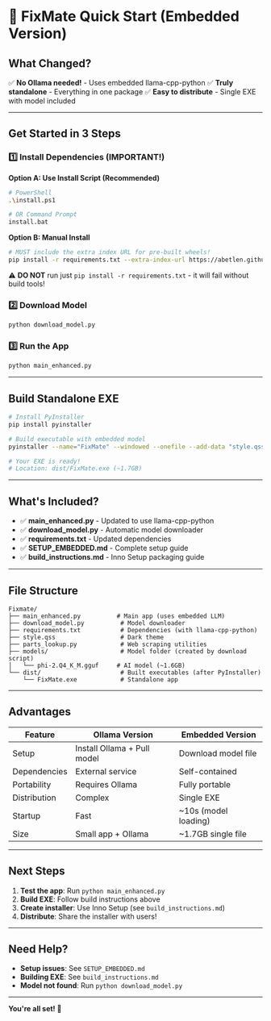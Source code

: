 # 🚀 FixMate Quick Start (Embedded Version)

## What Changed?

✅ **No Ollama needed!** - Uses embedded llama-cpp-python
✅ **Truly standalone** - Everything in one package
✅ **Easy to distribute** - Single EXE with model included

---

## Get Started in 3 Steps

### 1️⃣ Install Dependencies (IMPORTANT!)

**Option A: Use Install Script (Recommended)**

```bash
# PowerShell
.\install.ps1

# OR Command Prompt
install.bat
```

**Option B: Manual Install**

```bash
# MUST include the extra index URL for pre-built wheels!
pip install -r requirements.txt --extra-index-url https://abetlen.github.io/llama-cpp-python/whl/cpu
```

⚠️ **DO NOT** run just `pip install -r requirements.txt` - it will fail without build tools!

### 2️⃣ Download Model

```bash
python download_model.py
```

### 3️⃣ Run the App

```bash
python main_enhanced.py
```

---

## Build Standalone EXE

```bash
# Install PyInstaller
pip install pyinstaller

# Build executable with embedded model
pyinstaller --name="FixMate" --windowed --onefile --add-data "style.qss;." --add-data "models/phi-2.Q4_K_M.gguf;models" main_enhanced.py

# Your EXE is ready!
# Location: dist/FixMate.exe (~1.7GB)
```

---

## What's Included?

- ✅ **main_enhanced.py** - Updated to use llama-cpp-python
- ✅ **download_model.py** - Automatic model downloader
- ✅ **requirements.txt** - Updated dependencies
- ✅ **SETUP_EMBEDDED.md** - Complete setup guide
- ✅ **build_instructions.md** - Inno Setup packaging guide

---

## File Structure

```
Fixmate/
├── main_enhanced.py          # Main app (uses embedded LLM)
├── download_model.py          # Model downloader
├── requirements.txt           # Dependencies (with llama-cpp-python)
├── style.qss                  # Dark theme
├── parts_lookup.py            # Web scraping utilities
├── models/                    # Model folder (created by download script)
│   └── phi-2.Q4_K_M.gguf     # AI model (~1.6GB)
└── dist/                      # Built executables (after PyInstaller)
    └── FixMate.exe            # Standalone app
```

---

## Advantages

| Feature | Ollama Version | Embedded Version |
|---------|---------------|------------------|
| Setup | Install Ollama + Pull model | Download model file |
| Dependencies | External service | Self-contained |
| Portability | Requires Ollama | Fully portable |
| Distribution | Complex | Single EXE |
| Startup | Fast | ~10s (model loading) |
| Size | Small app + Ollama | ~1.7GB single file |

---

## Next Steps

1. **Test the app**: Run `python main_enhanced.py`
2. **Build EXE**: Follow build instructions above
3. **Create installer**: Use Inno Setup (see `build_instructions.md`)
4. **Distribute**: Share the installer with users!

---

## Need Help?

- **Setup issues**: See `SETUP_EMBEDDED.md`
- **Building EXE**: See `build_instructions.md`
- **Model not found**: Run `python download_model.py`

---

**You're all set! 🎉**
